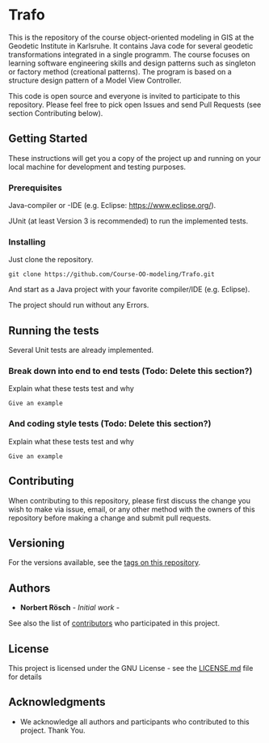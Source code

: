 # Trafo

This is the repository of the course object-oriented modeling in GIS at the Geodetic Institute in Karlsruhe. It contains Java code for several geodetic transformations integrated in a single programm. The course focuses on learning software engineering skills and design patterns such as singleton or factory method (creational patterns). The program is based on a structure design pattern of a Model View Controller.

This code is open source and everyone is invited to participate to this repository. Please feel free to pick open Issues and send Pull Requests (see section Contributing below).

## Getting Started

These instructions will get you a copy of the project up and running on your local machine for development and testing purposes. 

### Prerequisites

Java-compiler or -IDE (e.g. Eclipse: https://www.eclipse.org/).

JUnit (at least Version 3 is recommended)  to run the implemented tests.

### Installing

Just clone the repository.

```
git clone https://github.com/Course-OO-modeling/Trafo.git
```

And start as a Java project with your favorite compiler/IDE (e.g. Eclipse).

The project should run without any Errors.

## Running the tests

Several Unit tests are already implemented. 

### Break down into end to end tests (Todo: Delete this section?)

Explain what these tests test and why

```
Give an example
```

### And coding style tests (Todo: Delete this section?)

Explain what these tests test and why

```
Give an example
```


## Contributing

When contributing to this repository, please first discuss the change you wish to make via issue, email, or any other method with the owners of this repository before making a change and submit pull requests.


## Versioning

For the versions available, see the [tags on this repository](https://github.com/Course-OO-modeling/Trafo//tags). 

## Authors

* **Norbert Rösch** - *Initial work* -

See also the list of [contributors](https://github.com/Course-OO-modeling/Trafo/contributors) who participated in this project.

## License

This project is licensed under the GNU License - see the [LICENSE.md](LICENSE.md) file for details

## Acknowledgments

* We acknowledge all authors and participants who contributed to this project. Thank You.

